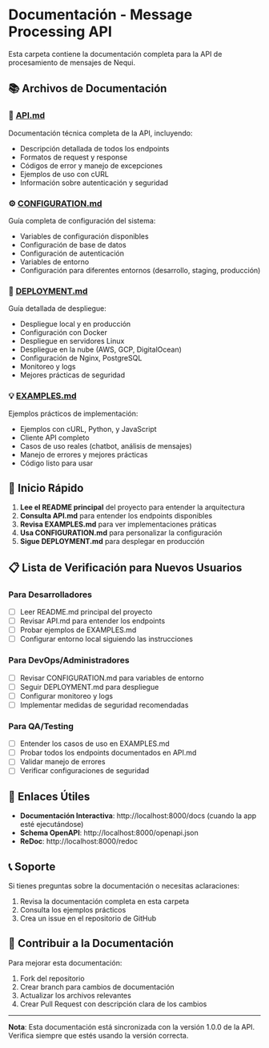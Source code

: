 # Documentación - Message Processing API

Esta carpeta contiene la documentación completa para la API de procesamiento de mensajes de Nequi.

## 📚 Archivos de Documentación

### 📖 [API.md](./API.md)
Documentación técnica completa de la API, incluyendo:
- Descripción detallada de todos los endpoints
- Formatos de request y response
- Códigos de error y manejo de excepciones
- Ejemplos de uso con cURL
- Información sobre autenticación y seguridad

### ⚙️ [CONFIGURATION.md](./CONFIGURATION.md)
Guía completa de configuración del sistema:
- Variables de configuración disponibles
- Configuración de base de datos
- Configuración de autenticación
- Variables de entorno
- Configuración para diferentes entornos (desarrollo, staging, producción)

### 🚀 [DEPLOYMENT.md](./DEPLOYMENT.md)
Guía detallada de despliegue:
- Despliegue local y en producción
- Configuración con Docker
- Despliegue en servidores Linux
- Despliegue en la nube (AWS, GCP, DigitalOcean)
- Configuración de Nginx, PostgreSQL
- Monitoreo y logs
- Mejores prácticas de seguridad

### 💡 [EXAMPLES.md](./EXAMPLES.md)
Ejemplos prácticos de implementación:
- Ejemplos con cURL, Python, y JavaScript
- Cliente API completo
- Casos de uso reales (chatbot, análisis de mensajes)
- Manejo de errores y mejores prácticas
- Código listo para usar

## 🚀 Inicio Rápido

1. **Lee el README principal** del proyecto para entender la arquitectura
2. **Consulta API.md** para entender los endpoints disponibles
3. **Revisa EXAMPLES.md** para ver implementaciones práticas
4. **Usa CONFIGURATION.md** para personalizar la configuración
5. **Sigue DEPLOYMENT.md** para desplegar en producción

## 📋 Lista de Verificación para Nuevos Usuarios

### Para Desarrolladores
- [ ] Leer README.md principal del proyecto
- [ ] Revisar API.md para entender los endpoints
- [ ] Probar ejemplos de EXAMPLES.md
- [ ] Configurar entorno local siguiendo las instrucciones

### Para DevOps/Administradores
- [ ] Revisar CONFIGURATION.md para variables de entorno
- [ ] Seguir DEPLOYMENT.md para despliegue
- [ ] Configurar monitoreo y logs
- [ ] Implementar medidas de seguridad recomendadas

### Para QA/Testing
- [ ] Entender los casos de uso en EXAMPLES.md
- [ ] Probar todos los endpoints documentados en API.md
- [ ] Validar manejo de errores
- [ ] Verificar configuraciones de seguridad

## 🔗 Enlaces Útiles

- **Documentación Interactiva**: http://localhost:8000/docs (cuando la app esté ejecutándose)
- **Schema OpenAPI**: http://localhost:8000/openapi.json
- **ReDoc**: http://localhost:8000/redoc

## 📞 Soporte

Si tienes preguntas sobre la documentación o necesitas aclaraciones:

1. Revisa la documentación completa en esta carpeta
2. Consulta los ejemplos prácticos
3. Crea un issue en el repositorio de GitHub

## 📝 Contribuir a la Documentación

Para mejorar esta documentación:

1. Fork del repositorio
2. Crear branch para cambios de documentación
3. Actualizar los archivos relevantes
4. Crear Pull Request con descripción clara de los cambios

---

**Nota**: Esta documentación está sincronizada con la versión 1.0.0 de la API. Verifica siempre que estés usando la versión correcta.